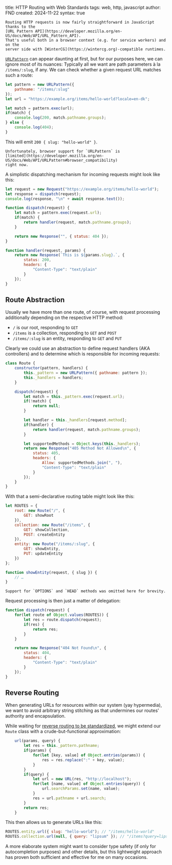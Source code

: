 title: HTTP Routing with Web Standards
tags: web, http, javascript
author: FND
created: 2024-11-22
syntax: true

```intro
Routing HTTP requests is now fairly straightforward in JavaScript thanks to the
[URL Pattern API](https://developer.mozilla.org/en-US/docs/Web/API/URL_Pattern_API).
That's useful both in a browser context (e.g. for service workers) and on the
server side with [WinterCG](https://wintercg.org)-compatible runtimes.
```

[`URLPattern`](https://developer.mozilla.org/en-US/docs/Web/API/URLPattern) can
appear daunting at first, but for our purposes here, we can ignore most of its
nuances: Typically all we want are path parameters à la `/items/:slug`, if any.
We can check whether a given request URL matches such a route:

```javascript
let pattern = new URLPattern({
    pathname: "/items/:slug"
});
let url = "https://example.org/items/hello-world?locale=en-dk";

let match = pattern.exec(url);
if(match) {
    console.log(200, match.pathname.groups);
} else {
    console.log(404);
}
```

This will emit `200 { slug: "hello-world" }`.

```infobox
Unfortunately, browser support for `URLPattern` is
[limited](https://developer.mozilla.org/en-US/docs/Web/API/URLPattern#browser_compatibility)
right now.
```

A simplistic dispatching mechanism for incoming requests might look like this:

```javascript
let request = new Request("https://example.org/items/hello-world");
let response = dispatch(request);
console.log(response, "\n" + await response.text());

function dispatch(request) {
    let match = pattern.exec(request.url);
    if(match) {
        return handler(request, match.pathname.groups);
    }

    return new Response("", { status: 404 });
}

function handler(request, params) {
    return new Response(`This is ${params.slug}.`, {
        status: 200,
        headers: {
            "Content-Type": "text/plain"
        }
    });
}
```


Route Abstraction
-----------------

Usually we have more than one route, of course, with request processing
additionally depending on the respective HTTP method:

* `/` is our root, responding to `GET`
* `/items` is a collection, responding to `GET` and `POST`
* `/items/:slug` is an entity, responding to `GET` and `PUT`

Clearly we could use an abstraction to define request handlers (AKA controllers)
and to determine which is responsible for incoming requests:

```javascript
class Route {
    constructor(pattern, handlers) {
        this._pattern = new URLPattern({ pathname: pattern });
        this._handlers = handlers;
    }

    dispatch(request) {
        let match = this._pattern.exec(request.url);
        if(!match) {
            return null;
        }

        let handler = this._handlers[request.method];
        if(handler) {
            return handler(request, match.pathname.groups);
        }

        let supportedMethods = Object.keys(this._handlers);
        return new Response("405 Method Not Allowed\n", {
            status: 405,
            headers: {
                Allow: supportedMethods.join(", "),
                "Content-Type": "text/plain"
            }
        });
    }
}
```

With that a semi-declarative routing table might look like this:

```javascript
let ROUTES = {
    root: new Route("/", {
        GET: showRoot
    }),
    collection: new Route("/items", {
        GET: showCollection,
        POST: createEntity
    }),
    entity: new Route("/items/:slug", {
        GET: showEntity,
        PUT: updateEntity
    })
};

function showEntity(request, { slug }) {
    // …
}
```

```aside compact
Support for `OPTIONS` and `HEAD` methods was omitted here for brevity.
```

Request processing is then just a matter of delegation:

```javascript
function dispatch(request) {
    for(let route of Object.values(ROUTES)) {
        let res = route.dispatch(request);
        if(res) {
            return res;
        }
    }

    return new Response("404 Not Found\n", {
        status: 404,
        headers: {
            "Content-Type": "text/plain"
        }
    });
}
```


Reverse Routing
---------------

When generating URLs for resources within our system (yay hypermedia), we want
to avoid arbitrary string stitching as that undermines our routes' authority and
encapsulation.

While waiting for
[reverse routing to be standardized](https://github.com/whatwg/urlpattern/discussions/41),
we might extend our `Route` class with a crude-but-functional approximation:

```javascript
    url(params, query) {
        let res = this._pattern.pathname;
        if(params) {
            for(let [key, value] of Object.entries(params)) {
                res = res.replace(":" + key, value);
            }
        }
        if(query) {
            let url = new URL(res, "http://localhost");
            for(let [name, value] of Object.entries(query)) {
                url.searchParams.set(name, value);
            }
            res = url.pathname + url.search;
        }
        return res;
    }
```

This then allows us to generate URLs like this:

```javascript
ROUTES.entity.url({ slug: "hello-world"); // "/items/hello-world"
ROUTES.collection.url(null, { query: "lipsum" }); // "/items?query=lipsum"
```

A more elaborate system might want to consider type safety (if only for
autocompletion purposes) and other details, but this lightweight approach has
proven both sufficient and effective for me on many occasions.
